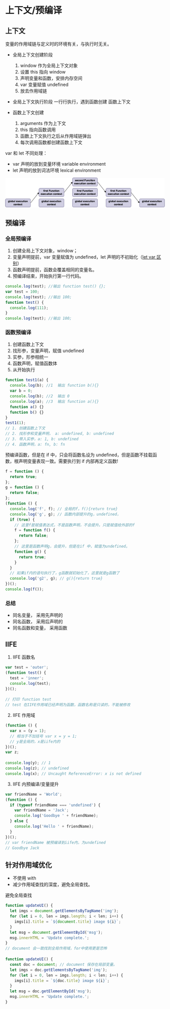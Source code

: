 # 上下文/预编译

## 上下文

变量的作用域链与定义时的环境有关，与执行时无关。

- 全局上下文创建阶段
  1. window 作为全局上下文对象
  2. 设置 this 指向 window
  3. 声明变量和函数，安排内存空间
  4. var 变量赋值 undefined
  5. 放去作用域链
- 全局上下文执行阶段
  一行行执行，遇到函数创建 函数上下文
- 函数上下文创建

  1. arguments 作为上下文
  2. this 指向函数调用
  3. 函数上下文执行之后从作用域链弹出
  4. 每次调用函数都创建函数上下文

var 和 let 不同处理：

- var 声明的放到变量环境 variable environment
- let 声明的放到词法环境 lexical environment

![js-context](/images/js-context.png)

## 预编译

### 全局预编译

1. 创建全局上下文对象，window；
2. 变量声明提前，var 变量赋值为 undefined，let 声明的不初始化（[let var 区别](/js/let%20var.html)）
3. 函数声明提前，函数会覆盖相同的变量名。
4. 预编译结束，开始执行第一行代码。

```js
console.log(test); //输出 function test() {};
var test = 100;
console.log(test); //输出 100;
function test() {
  console.log(111);
}
console.log(test); //输出 100;
```

### 函数预编译

1. 创建函数上下文
2. 找形参，变量声明，赋值 undefined
3. 实参，形参相统一
4. 函数声明，赋值函数体
5. 从开始执行

```js
function test1(a) {
  console.log(b); //1  输出 function b(){}
  var b = 0;
  console.log(b); //2  输出 0
  console.log(a); //3  输出 function a(){}
  function a() {}
  function b() {}
}
test1(1);
// 1. 创建函数上下文
// 2. 找形参和变量声明， a: undefined, b: undefined
// 3. 带入实参，a: 1, b: undefined
// 4. 函数声明，a: fn, b: fn
```

预编译函数，但是在 if 中，只会将函数名设为 undefined，但是函数不挂载函数，根声明变量表现一致。需要执行到 if 内部再定义函数!

```js
f = function () {
  return true;
};
g = function () {
  return false;
};
(function () {
  console.log('f', f); // 全局的f，f(){return true}
  console.log('g', g); // 函数内部提升的g，undefined，
  if (true) {
    // 这里f是赋值表达式，不是函数声明，不会提升。只是赋值给外部的f
    f = function f() {
      return false;
    };
    // 这里是函数声明g，会提升，但是在if 中，赋值为undefined。
    function g() {
      return true;
    }
  }
  // 如果if内的语句执行了，g函数就初始化了，这里就是g函数了
  console.log('g2', g); // g(){return true}
})();
console.log(f());
```

### 总结

- 同名变量， 采用先声明的
- 同名函数， 采用后声明的
- 同名函数和变量， 采用函数

## IIFE

1. IIFE 函数名

```js
var test = 'outer';
(function test() {
  test = 'inner';
  console.log(test);
})();

// 打印 function test
// test 在IIFE作用域已经声明为函数，函数名称是只读的，不能被修改
```

2. IIFE 作用域

```js
(function () {
  var x = (y = 1);
  // 相当于不加括号 var x = y = 1;
  // y是全局的，x是iife内的
})();
var z;

console.log(y); // 1
console.log(z); // undefined
console.log(x); // Uncaught ReferenceError: x is not defined
```

3. IIFE 内预编译/变量提升

```js
var friendName = 'World';
(function () {
  if (typeof friendName === 'undefined') {
    var friendName = 'Jack';
    console.log('Goodbye ' + friendName);
  } else {
    console.log('Hello ' + friendName);
  }
})();
// var friendName 被预编译到iife内，为undefined
// Goodbye Jack
```

## 针对作用域优化

- 不使用 with
- 减少作用域查找的深度，避免全局查找。

避免全局查找

```js
function updateUI() {
  let imgs = document.getElementsByTagName('img');
  for (let i = 0, len = imgs.length; i < len; i++) {
    imgs[i].title = `${document.title} image ${i}`;
  }
  let msg = document.getElementById('msg');
  msg.innerHTML = 'Update complete.';
}
// document 会一致找到全局作用域，for中使用更是恐怖

function updateUI() {
  const doc = document; // document 保存在局部变量。
  let imgs = doc.getElementsByTagName('img');
  for (let i = 0, len = imgs.length; i < len; i++) {
    imgs[i].title = `${doc.title} image ${i}`;
  }
  let msg = doc.getElementById('msg');
  msg.innerHTML = 'Update complete.';
}
```
